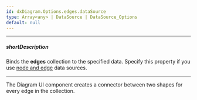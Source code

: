 ```yaml
---
id: dxDiagram.Options.edges.dataSource
type: Array<any> | DataSource | DataSource_Options
default: null
---
```

---
##### shortDescription
Binds the **edges** collection to the specified data. Specify this property if you use [node and edge](/concepts/05%20UI%20Components/Diagram/10%20Data%20Binding/10%20Node%20and%20Edge%20Arrays.md '/Documentation/Guide/UI_Components/Diagram/Data_Binding/#Node_and_Edge_Arrays') data sources.

---
The Diagram UI component creates a connector between two shapes for every edge in the collection.